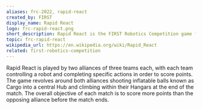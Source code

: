```yaml
---
aliases: frc-2022, rapid-react
created_by: FIRST
display_name: Rapid React
logo: frc-rapid-react.png
short_description: Rapid React is the FIRST Robotics Competition game for the 2022 season
topic: frc-rapid-react
wikipedia_url: https://en.wikipedia.org/wiki/Rapid_React
related: first-robotics-competition
---
```

Rapid React is played by two alliances of three teams each, with each team controlling a robot and completing specific actions in order to score points. The game revolves around both alliances shooting inflatable balls known as Cargo into a central Hub and climbing within their Hangars at the end of the match. The overall objective of each match is to score more points than the opposing alliance before the match ends.
